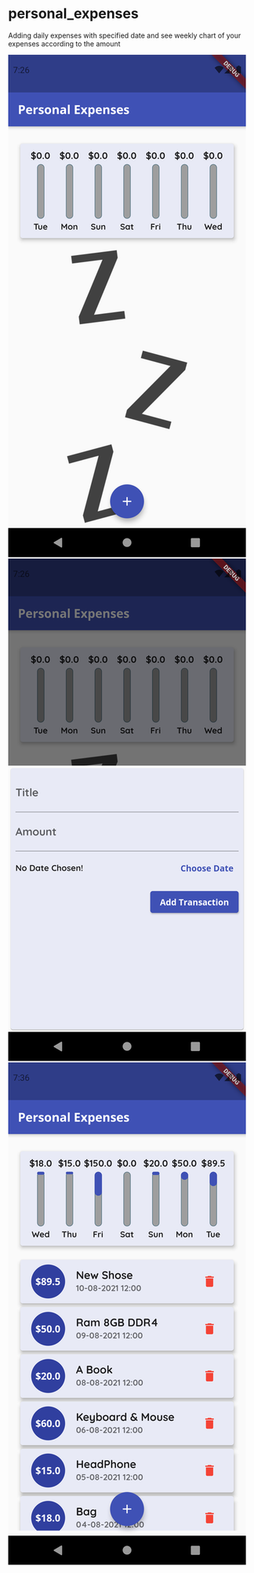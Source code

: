 # personal_expenses

Adding daily expenses with specified date and see weekly chart of your expenses according to the amount

![plot](./App_Images/1.png)
![plot](./App_Images/2.png)
![plot](./App_Images/3.png)
